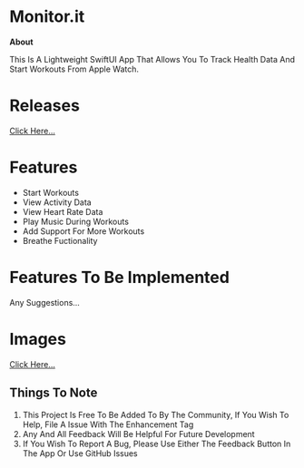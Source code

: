 # Monitor.it
**About**

This Is A Lightweight SwiftUI App That Allows You To Track Health Data And Start Workouts From Apple Watch.

# **Releases**

[Click Here...](https://github.com/markydoodled/Monitor.it/releases)

# **Features**

- Start Workouts
- View Activity Data
- View Heart Rate Data
- Play Music During Workouts
- Add Support For More Workouts
- Breathe Fuctionality

# **Features To Be Implemented**

Any Suggestions...

# **Images**

[Click Here...](https://github.com/markydoodled/Monitor.it/tree/main/Images)

## **Things To Note**

 1. This Project Is Free To Be Added To By The Community, If You Wish To Help, File A Issue With The Enhancement Tag
 2. Any And All Feedback Will Be Helpful For Future Development
 3. If You Wish To Report A Bug, Please Use Either The Feedback Button In The App Or Use GitHub Issues
